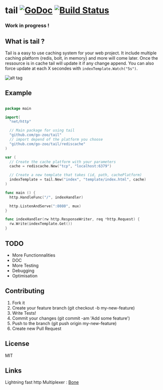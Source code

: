 tail [![GoDoc](https://godoc.org/github.com/go-zoo/tail?status.png)](http://godoc.org/github.com/go-zoo/tail) [![Build Status](https://travis-ci.org/go-zoo/tail.svg)](https://travis-ci.org/go-zoo/tail)
=======
### Work in progress !

## What is tail ?

Tail is a easy to use caching system for your web project. 
It include multiple caching platform {redis, bolt, in memory} and more will come later.
Once the ressource is in cache tail will update it if any change append.
You can also force update at each X secondes with `indexTemplate.Watch("5s")`.

![alt tag](http://blackheartmagazine.com/blog/wp-content/uploads/2014/01/tail.jpg)

## Example

``` go

package main

import(
  "net/http"

  // Main package for using tail
  "github.com/go-zoo/tail"
  // import depend of the platform you choose
  "github.com/go-zoo/tail/rediscache"
)

var (
  // Create the cache platform with your parameters
  cache = rediscache.New("tcp", "localhost:6379")

  // Create a new template that takes (id, path, cachePlatform)
  indexTemplate = tail.New("index", "template/index.html", cache)
)

func main () {
  http.HandleFunc("/", indexHandler)

  http.ListenAndServe(":8080", mux)
}

func indexHandler(rw http.ResponseWriter, req *http.Request) {
  rw.Write(indexTemplate.Get())
}

```
## TODO

- More Functionnalities
- DOC
- More Testing
- Debugging
- Optimisation

## Contributing

1. Fork it
2. Create your feature branch (git checkout -b my-new-feature)
3. Write Tests!
4. Commit your changes (git commit -am 'Add some feature')
5. Push to the branch (git push origin my-new-feature)
6. Create new Pull Request

## License
MIT

## Links

Lightning fast http Multiplexer : [Bone](https://github.com/go-zoo/bone)
